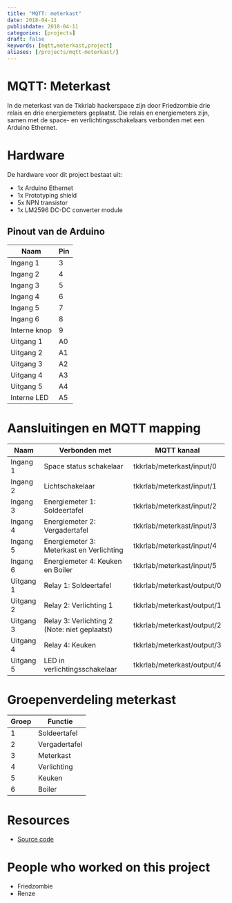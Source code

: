 ```yaml
---
title: "MQTT: meterkast"
date: 2018-04-11
publishdate: 2018-04-11
categories: [projects]
draft: false
keywords: [mqtt,meterkast,project]
aliases: [/projects/mqtt-meterkast/]
---
```


# MQTT: Meterkast
In de meterkast van de Tkkrlab hackerspace zijn door Friedzombie drie relais en drie energiemeters geplaatst.
Die relais en energiemeters zijn, samen met de space- en verlichtingsschakelaars verbonden met een Arduino Ethernet.

<!--more-->

# Hardware
De hardware voor dit project bestaat uit:
 - 1x Arduino Ethernet
 - 1x Prototyping shield
 - 5x NPN transistor
 - 1x LM2596 DC-DC converter module

## Pinout van de Arduino
| Naam         | Pin    |
|--------------|--------|
| Ingang 1     | 3      |
| Ingang 2     | 4      |
| Ingang 3     | 5      |
| Ingang 4     | 6      |
| Ingang 5     | 7      |
| Ingang 6     | 8      |
| Interne knop | 9      |
| Uitgang 1    | A0     |
| Uitgang 2    | A1     |
| Uitgang 3    | A2     |
| Uitgang 4    | A3     |
| Uitgang 5    | A4     |
| Interne LED  | A5     |

# Aansluitingen en MQTT mapping
| Naam         | Verbonden met                                 | MQTT kanaal                    |
|--------------|-----------------------------------------------|--------------------------------|
| Ingang 1     | Space status schakelaar                       | tkkrlab/meterkast/input/0      |
| Ingang 2     | Lichtschakelaar                               | tkkrlab/meterkast/input/1      |
| Ingang 3     | Energiemeter 1: Soldeertafel                  | tkkrlab/meterkast/input/2      |
| Ingang 4     | Energiemeter 2: Vergadertafel                 | tkkrlab/meterkast/input/3      |
| Ingang 5     | Energiemeter 3: Meterkast en Verlichting      | tkkrlab/meterkast/input/4      |
| Ingang 6     | Energiemeter 4: Keuken en Boiler              | tkkrlab/meterkast/input/5      |
| Uitgang 1    | Relay 1: Soldeertafel                         | tkkrlab/meterkast/output/0     |
| Uitgang 2    | Relay 2: Verlichting 1                        | tkkrlab/meterkast/output/1     |
| Uitgang 3    | Relay 3: Verlichting 2 (Note: niet geplaatst) | tkkrlab/meterkast/output/2     |
| Uitgang 4    | Relay 4: Keuken                               | tkkrlab/meterkast/output/3     |
| Uitgang 5    | LED in verlichtingsschakelaar                 | tkkrlab/meterkast/output/4     |

# Groepenverdeling meterkast
| Groep        | Functie                 |
|--------------|-------------------------|
| 1            | Soldeertafel            |
| 2            | Vergadertafel           |
| 3            | Meterkast               |
| 4            | Verlichting             |
| 5            | Keuken                  |
| 6            | Boiler                  |

# Resources
 - [Source code](https://github.com/tkkrlab/mqtt-meterkast)

# People who worked on this project
- Friedzombie
- Renze
